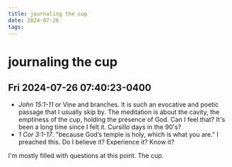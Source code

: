 ```yaml
---
title: journaling the cup
date: 2024-07-26
tags: 
---
```

# journaling the cup

## Fri 2024-07-26 07:40:23-0400
- *John 15:1-11* or 
    Vine and branches. It is such an evocative and poetic passage that I usually skip by. The meditation is about the cavity, the emptiness of the cup, holding the presence of God. Can I feel that? It's been a long time since I felt it. Cursillo days in the 90's?
- *1 Cor 3:1-17*.
    "because God’s temple is holy, which is what you are."
    I preached this. Do I believe it? Experience it? Know it?

I'm mostly filled with questions at this point. The cup.
